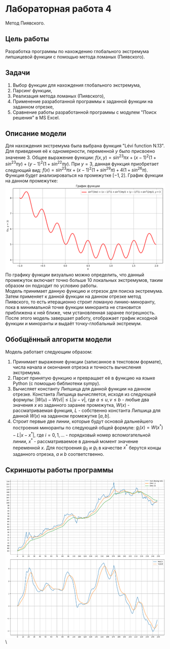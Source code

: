 # Лабораторная работа 4
Метод Пиявского.
## Цель работы
Разработка программы по нахождению глобального экстремума липшицевой функции с помощью метода ломаных (Пиявского).
## Задачи
1. Выбор функции для нахождения глобального экстремума,
2. Парсинг функции,
3. Реализация метода ломаных (Пиявского),
4. Применение разработанной программы к заданной функции на заданном отрезке,
5. Сравнение работы разработанной программы с модулем "Поиск решения" в MS Excel.
## Описание модели
Для нахождения экстремума была выбрана функция "Lévi function N.13". Для приведения её к одномерности, переменной $y$ было присвоено значение 3. Общее выражение функции: $f(x, y) = sin^23\pi x + (x - 1)^2(1 + sin^23\pi y) + (y - 1)^2(1 + sin^22\pi y)$. При $y = 3$, данная функция приобретает следующий вид: $f(x) = sin^23\pi x + (x - 1)^2(1 + sin^29\pi) + 4(1 + sin^26\pi)$. Функция будет анализироваться на промежутке $[-1, 2]$. График функции на данном промежутке:\
![Screenshot of the function graph](https://github.com/Seevpl/mmdss_evgenov/raw/lab4/lab4/img0.png)\
По графику функции визуально можно определить, что данный промежуток включает точно больше 10 локальных экстремумов, таким образом он подходит по условию работы.\
Модель принимает данную функцию и отрезок для поиска экстремума. Затем применяет к данной функции на данном отрезке метод Пиявского, то есть итерационно строит ломаную линию-миноранту, пока в минимальной точке функции миноранта не становится приближена к ней ближе, чем установленная заранее погрешность. После этого модель завершает работу, отображает график исходной функции и миноранты и выдаёт точку-глобальный экстремум.
## Обобщённый алгоритм модели
Модель работает следующим образом:
1. Принимает выражение функции (записанное в текстовом формате), числа начала и окончания отрезка и точность вычисления экстремума.
2. Парсит принятую функцию и превращает её в функцию на языке Python (с помощью библиотеки sympy).
3. Вычисляет константу Липшица для данной функции на данном отрезке. Константа Липшица вычисляется, исходя из следующей формулы: $|W(u) - W(v)| \leq L|u - v|$, где $a \leq u, v \leq b$ - любые два значения $x$ из заданного заранее промежутка, $W(x)$ - рассматриваемая функция, $L$ - собственно константа Липшица для данной $W(x)$ на заданном промежутке $[a, b]$.
4. Строит первые две линии, которые будут основой дальнейшего построения миноранты по следующей общей формуле: $g_i(x) = W(x^*) - L|x - x^*|$, где $i = 0, 1, ...$ - порядковый номер вспомогательной линии, $x^*$ - рассматриваемое в данный момент значение переменной $x$. Для построения $g_0$ и $g_1$ в качестве $x^*$ берутся концы заданного отрезка, $a$ и $b$ соответственно.
## Скриншоты работы программы

![Screenshot of the plots](/lab2/img2.png)\